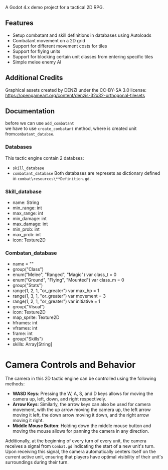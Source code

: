 A Godot 4.x demo project for a tactical 2D RPG.

## Features
* Setup combatant and skill definitions in databases using Autoloads
* Combatant movement on a 2D grid
* Support for different movement costs for tiles
* Support for flying units
* Support for blocking certain unit classes from entering specific tiles
* Simple melee enemy AI

## Additional Credits
Graphical assets created by DENZI under the CC-BY-SA 3.0 license:
https://opengameart.org/content/denzis-32x32-orthogonal-tilesets

## Documentation

before we can use ```add_combatant```   
we have to use ```create_combatant``` method, where is created unit from```combatant_databse```.    

### Databases

This tactic engine contain 2 databses:
- ```skill_database```
- ```combatant_database```
Both databases are represets as dictionary defined in ```combat\resources\**Definition.gd```.

### Skill_database

-  name: String
-  min_range: int
-  max_range: int
-  min_damage: int
-  max_damage: int
-  min_prob: int
-  max_prob: int
-  icon: Texture2D

### Combatan_database

-  name = ""
- group("Class")
- enum("Melee", "Ranged", "Magic") var class_t = 0
- enum("Ground", "Flying", "Mounted") var class_m = 0
- group("Stats")
- range(1, 2, 1, "or_greater") var max_hp = 1
- range(1, 3, 1, "or_greater") var movement = 3
- range(1, 2, 1, "or_greater") var initiative = 1
- group("Visual")
- icon: Texture2D
- map_sprite: Texture2D
- hframes: int
- vframes: int
- frame: int
- group("Skills")
-  skills: Array[String]

# Camera Controls and Behavior

The camera in this 2D tactic engine can be controlled using the following methods:

- **WASD Keys**: Pressing the W, A, S, and D keys allows for moving the camera up, left, down, and right respectively.
- **Arrow Keys**: Similarly, the arrow keys can also be used for camera movement, with the up arrow moving the camera up, the left arrow moving it left, the down arrow moving it down, and the right arrow moving it right.
- **Middle Mouse Button**: Holding down the middle mouse button and moving the mouse allows for panning the camera in any direction.

Additionally, at the beginning of every turn of every unit, the camera receives a signal from `Combat.gd` indicating the start of a new unit's turn. Upon receiving this signal, the camera automatically centers itself on the current active unit, ensuring that players have optimal visibility of their unit's surroundings during their turn.